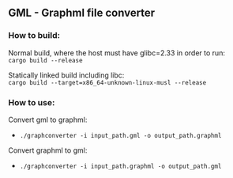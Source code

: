 ## GML - Graphml file converter

### How to build:
Normal build, where the host must have glibc=2.33 in order to run:  
`cargo build --release`  

Statically linked build including libc:  
`cargo build --target=x86_64-unknown-linux-musl --release`  

### How to use:
Convert gml to graphml:
- `./graphconverter -i input_path.gml -o output_path.graphml`  

Convert graphml to gml:
- `./graphconverter -i input_path.graphml -o output_path.gml`  
